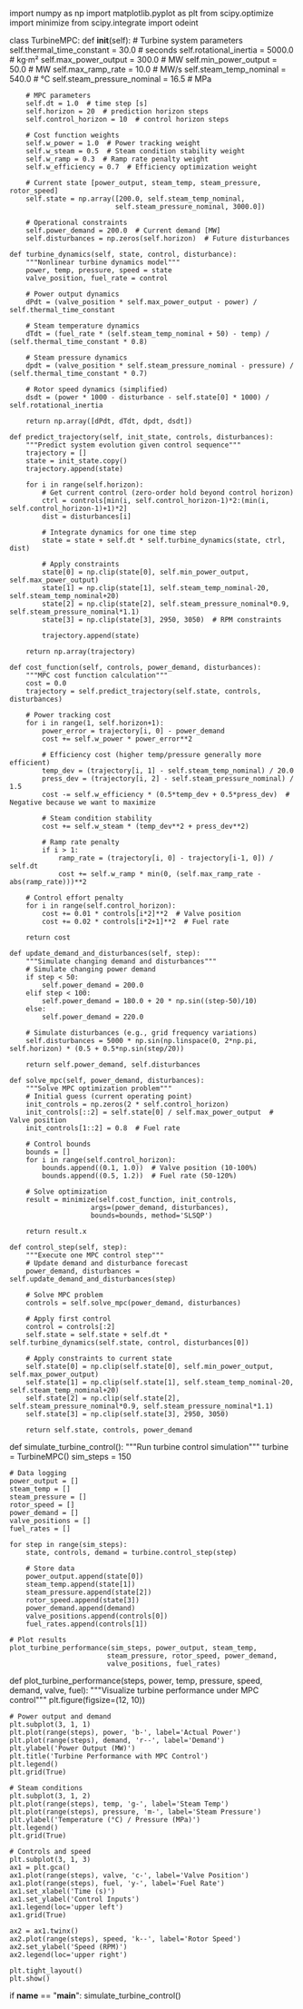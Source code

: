 import numpy as np
import matplotlib.pyplot as plt
from scipy.optimize import minimize
from scipy.integrate import odeint

class TurbineMPC:
    def __init__(self):
        # Turbine system parameters
        self.thermal_time_constant = 30.0  # seconds
        self.rotational_inertia = 5000.0  # kg·m²
        self.max_power_output = 300.0  # MW
        self.min_power_output = 50.0  # MW
        self.max_ramp_rate = 10.0  # MW/s
        self.steam_temp_nominal = 540.0  # °C
        self.steam_pressure_nominal = 16.5  # MPa
        
        # MPC parameters
        self.dt = 1.0  # time step [s]
        self.horizon = 20  # prediction horizon steps
        self.control_horizon = 10  # control horizon steps
        
        # Cost function weights
        self.w_power = 1.0  # Power tracking weight
        self.w_steam = 0.5  # Steam condition stability weight
        self.w_ramp = 0.3  # Ramp rate penalty weight
        self.w_efficiency = 0.7  # Efficiency optimization weight
        
        # Current state [power_output, steam_temp, steam_pressure, rotor_speed]
        self.state = np.array([200.0, self.steam_temp_nominal, 
                              self.steam_pressure_nominal, 3000.0])
        
        # Operational constraints
        self.power_demand = 200.0  # Current demand [MW]
        self.disturbances = np.zeros(self.horizon)  # Future disturbances
        
    def turbine_dynamics(self, state, control, disturbance):
        """Nonlinear turbine dynamics model"""
        power, temp, pressure, speed = state
        valve_position, fuel_rate = control
        
        # Power output dynamics
        dPdt = (valve_position * self.max_power_output - power) / self.thermal_time_constant
        
        # Steam temperature dynamics
        dTdt = (fuel_rate * (self.steam_temp_nominal + 50) - temp) / (self.thermal_time_constant * 0.8)
        
        # Steam pressure dynamics
        dpdt = (valve_position * self.steam_pressure_nominal - pressure) / (self.thermal_time_constant * 0.7)
        
        # Rotor speed dynamics (simplified)
        dsdt = (power * 1000 - disturbance - self.state[0] * 1000) / self.rotational_inertia
        
        return np.array([dPdt, dTdt, dpdt, dsdt])
    
    def predict_trajectory(self, init_state, controls, disturbances):
        """Predict system evolution given control sequence"""
        trajectory = []
        state = init_state.copy()
        trajectory.append(state)
        
        for i in range(self.horizon):
            # Get current control (zero-order hold beyond control horizon)
            ctrl = controls[min(i, self.control_horizon-1)*2:(min(i, self.control_horizon-1)+1)*2]
            dist = disturbances[i]
            
            # Integrate dynamics for one time step
            state = state + self.dt * self.turbine_dynamics(state, ctrl, dist)
            
            # Apply constraints
            state[0] = np.clip(state[0], self.min_power_output, self.max_power_output)
            state[1] = np.clip(state[1], self.steam_temp_nominal-20, self.steam_temp_nominal+20)
            state[2] = np.clip(state[2], self.steam_pressure_nominal*0.9, self.steam_pressure_nominal*1.1)
            state[3] = np.clip(state[3], 2950, 3050)  # RPM constraints
            
            trajectory.append(state)
            
        return np.array(trajectory)
    
    def cost_function(self, controls, power_demand, disturbances):
        """MPC cost function calculation"""
        cost = 0.0
        trajectory = self.predict_trajectory(self.state, controls, disturbances)
        
        # Power tracking cost
        for i in range(1, self.horizon+1):
            power_error = trajectory[i, 0] - power_demand
            cost += self.w_power * power_error**2
            
            # Efficiency cost (higher temp/pressure generally more efficient)
            temp_dev = (trajectory[i, 1] - self.steam_temp_nominal) / 20.0
            press_dev = (trajectory[i, 2] - self.steam_pressure_nominal) / 1.5
            cost -= self.w_efficiency * (0.5*temp_dev + 0.5*press_dev)  # Negative because we want to maximize
            
            # Steam condition stability
            cost += self.w_steam * (temp_dev**2 + press_dev**2)
            
            # Ramp rate penalty
            if i > 1:
                ramp_rate = (trajectory[i, 0] - trajectory[i-1, 0]) / self.dt
                cost += self.w_ramp * min(0, (self.max_ramp_rate - abs(ramp_rate)))**2
        
        # Control effort penalty
        for i in range(self.control_horizon):
            cost += 0.01 * controls[i*2]**2  # Valve position
            cost += 0.02 * controls[i*2+1]**2  # Fuel rate
            
        return cost
    
    def update_demand_and_disturbances(self, step):
        """Simulate changing demand and disturbances"""
        # Simulate changing power demand
        if step < 50:
            self.power_demand = 200.0
        elif step < 100:
            self.power_demand = 180.0 + 20 * np.sin((step-50)/10)
        else:
            self.power_demand = 220.0
            
        # Simulate disturbances (e.g., grid frequency variations)
        self.disturbances = 5000 * np.sin(np.linspace(0, 2*np.pi, self.horizon) * (0.5 + 0.5*np.sin(step/20))
        
        return self.power_demand, self.disturbances
    
    def solve_mpc(self, power_demand, disturbances):
        """Solve MPC optimization problem"""
        # Initial guess (current operating point)
        init_controls = np.zeros(2 * self.control_horizon)
        init_controls[::2] = self.state[0] / self.max_power_output  # Valve position
        init_controls[1::2] = 0.8  # Fuel rate
        
        # Control bounds
        bounds = []
        for i in range(self.control_horizon):
            bounds.append((0.1, 1.0))  # Valve position (10-100%)
            bounds.append((0.5, 1.2))  # Fuel rate (50-120%)
        
        # Solve optimization
        result = minimize(self.cost_function, init_controls,
                        args=(power_demand, disturbances),
                        bounds=bounds, method='SLSQP')
        
        return result.x
    
    def control_step(self, step):
        """Execute one MPC control step"""
        # Update demand and disturbance forecast
        power_demand, disturbances = self.update_demand_and_disturbances(step)
        
        # Solve MPC problem
        controls = self.solve_mpc(power_demand, disturbances)
        
        # Apply first control
        control = controls[:2]
        self.state = self.state + self.dt * self.turbine_dynamics(self.state, control, disturbances[0])
        
        # Apply constraints to current state
        self.state[0] = np.clip(self.state[0], self.min_power_output, self.max_power_output)
        self.state[1] = np.clip(self.state[1], self.steam_temp_nominal-20, self.steam_temp_nominal+20)
        self.state[2] = np.clip(self.state[2], self.steam_pressure_nominal*0.9, self.steam_pressure_nominal*1.1)
        self.state[3] = np.clip(self.state[3], 2950, 3050)
        
        return self.state, controls, power_demand

def simulate_turbine_control():
    """Run turbine control simulation"""
    turbine = TurbineMPC()
    sim_steps = 150
    
    # Data logging
    power_output = []
    steam_temp = []
    steam_pressure = []
    rotor_speed = []
    power_demand = []
    valve_positions = []
    fuel_rates = []
    
    for step in range(sim_steps):
        state, controls, demand = turbine.control_step(step)
        
        # Store data
        power_output.append(state[0])
        steam_temp.append(state[1])
        steam_pressure.append(state[2])
        rotor_speed.append(state[3])
        power_demand.append(demand)
        valve_positions.append(controls[0])
        fuel_rates.append(controls[1])
    
    # Plot results
    plot_turbine_performance(sim_steps, power_output, steam_temp, 
                            steam_pressure, rotor_speed, power_demand,
                            valve_positions, fuel_rates)

def plot_turbine_performance(steps, power, temp, pressure, speed, demand, valve, fuel):
    """Visualize turbine performance under MPC control"""
    plt.figure(figsize=(12, 10))
    
    # Power output and demand
    plt.subplot(3, 1, 1)
    plt.plot(range(steps), power, 'b-', label='Actual Power')
    plt.plot(range(steps), demand, 'r--', label='Demand')
    plt.ylabel('Power Output (MW)')
    plt.title('Turbine Performance with MPC Control')
    plt.legend()
    plt.grid(True)
    
    # Steam conditions
    plt.subplot(3, 1, 2)
    plt.plot(range(steps), temp, 'g-', label='Steam Temp')
    plt.plot(range(steps), pressure, 'm-', label='Steam Pressure')
    plt.ylabel('Temperature (°C) / Pressure (MPa)')
    plt.legend()
    plt.grid(True)
    
    # Controls and speed
    plt.subplot(3, 1, 3)
    ax1 = plt.gca()
    ax1.plot(range(steps), valve, 'c-', label='Valve Position')
    ax1.plot(range(steps), fuel, 'y-', label='Fuel Rate')
    ax1.set_xlabel('Time (s)')
    ax1.set_ylabel('Control Inputs')
    ax1.legend(loc='upper left')
    ax1.grid(True)
    
    ax2 = ax1.twinx()
    ax2.plot(range(steps), speed, 'k--', label='Rotor Speed')
    ax2.set_ylabel('Speed (RPM)')
    ax2.legend(loc='upper right')
    
    plt.tight_layout()
    plt.show()

if __name__ == "__main__":
    simulate_turbine_control()
